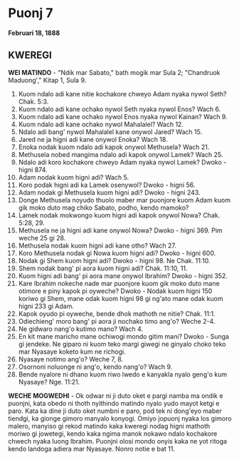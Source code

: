 # Puonj 7
**Februari 18, 1888**

## KWEREGI

**WEI MATINDO** - "Ndik mar Sabato," bath mogik mar Sula 2; "Chandruok Maduong'," Kitap 1, Sula 9.

1. Kuom ndalo adi kane nitie kochakore chweyo Adam nyaka nywol Seth? Chak. 5:3.
2. Kuom ndalo adi kane ochako nywol Seth nyaka nywol Enos? Wach 6.
3. Kuom ndalo adi kane ochako nywol Enos nyaka nywol Kainan? Wach 9.
4. Kuom ndalo adi kane ochako nywol Mahalalel? Wach 12.
5. Ndalo adi bang' nywol Mahalalel kane onywol Jared? Wach 15.
6. Jared ne ja higni adi kane onywol Enoka? Wach 18.
7. Enoka nodak kuom ndalo adi kapok onywol Methusela? Wach 21.
8. Methusela nobed mangima ndalo adi kapok onywol Lamek? Wach 25.
9. Ndalo adi koro kochakore chweyo Adam nyaka nywol Lamek? Dwoko - higni 874.
10. Adam nodak kuom higni adi? Wach 5.
11. Koro podak higni adi ka Lamek osenywol? Dwoko - higni 56.
12. Adam nodak gi Methusela kuom higni adi? Dwoko - higni 243.
13. Donge Methusela noyudo thuolo maber mar puonjore kuom Adam kuom gik moko duto mag chiko Sabato, podho, kendo mamoko?
14. Lamek nodak mokwongo kuom higni adi kapok onywol Nowa? Chak. 5:28, 29.
15. Methusela ne ja higni adi kane onywol Nowa? Dwoko - higni 369. Pim weche 25 gi 28.
16. Methusela nodak kuom higni adi kane otho? Wach 27.
17. Koro Methusela nodak gi Nowa kuom higni adi? Dwoko - higni 600.
18. Nodak gi Shem kuom higni adi? Dwoko - higni 98. Ne Chak. 11:10.
19. Shem nodak bang' pi aora kuom higni adi? Chak. 11:10, 11.
20. Kuom higni adi bang' pi aora mane onywol Ibrahim? Dwoko - higni 352.
21. Kare Ibrahim nokeche nade mar puonjore kuom gik moko duto mane otimore e piny kapok pi oyweche? Dwoko - Nodak kuom higni 150 koriwo gi Shem, mane odak kuom higni 98 gi ng'ato mane odak kuom higni 233 gi Adam.
22. Kapok oyudo pi oyweche, bende dhok mathoth ne nitie? Chak. 11:1.
23. Odiechieng' moro bang' pi aora ji nochako timo ang'o? Weche 2-4.
24. Ne gidwaro nang'o kutimo mano? Wach 4.
25. En kit mane maricho mane ochiwogi mondo gitim mani? Dwoko - Sunga gi jendeke. Ne giparo ni kuom teko margi giwegi ne ginyalo choko teko mar Nyasaye koketo kum ne richogi.
26. Nyasaye notimo ang'o? Weche 7, 8.
27. Osornoni noluonge ni ang'o, kendo nang'o? Wach 9.
28. Bende nyalore ni dhano kuom riwo lwedo e kanyakla nyalo geng'o kum Nyasaye? Nge. 11:21.

**WECHE MOGWEDHI** - Ok odwar ni ji duto oket e pargi namba ma ondik e puonjni, kata obedo ni thoth nyithindo matindo nyalo yudo mayot ketgi e paro. Kata ka dine ji duto oket numbni e paro, pod tek ni dong'eyo maber tiendgi, ka gionge gimoro manyalo konyogi. Omiyo jopuonj nyaka los gimoro malero, manyiso gi rekod matindo kaka kweregi nodag higni mathoth moriwo gi jowetegi, kendo kaka ngima manok nokawo ndalo kochakore chwech nyaka luong Ibrahim. Puonjni olosi mondo onyis kaka ne yot ritoga kendo landoga adiera mar Nyasaye. Nonro notie e bat 11.